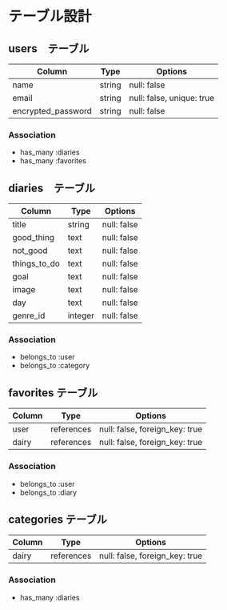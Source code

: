 # テーブル設計

## users　テーブル

| Column             | Type   | Options                   |
| ------------------ | ------ | ------------------------- |
| name               | string | null: false               |
| email              | string | null: false, unique: true |
| encrypted_password | string | null: false               |

### Association

- has_many :diaries
- has_many :favorites

## diaries　テーブル

| Column             | Type       | Options                        |
| ------------------ | ---------- | ------------------------------ |
| title              | string     | null: false                    |
| good_thing         | text       | null: false                    |
| not_good           | text       | null: false                    |
| things_to_do       | text       | null: false                    |
| goal               | text       | null: false                    |
| image              | text       | null: false                    |
| day                | text       | null: false                    |
| genre_id           | integer    | null: false                    |

### Association

- belongs_to :user
- belongs_to :category


## favorites テーブル

| Column             | Type       | Options                        |
| ------------------ | ---------- | ------------------------------ |
| user               | references | null: false, foreign_key: true |
| dairy              | references | null: false, foreign_key: true |

### Association

- belongs_to :user
- belongs_to :diary


## categories テーブル

| Column             | Type       | Options                        |
| ------------------ | ---------- | ------------------------------ |
| dairy              | references | null: false, foreign_key: true |

### Association

- has_many :diaries
